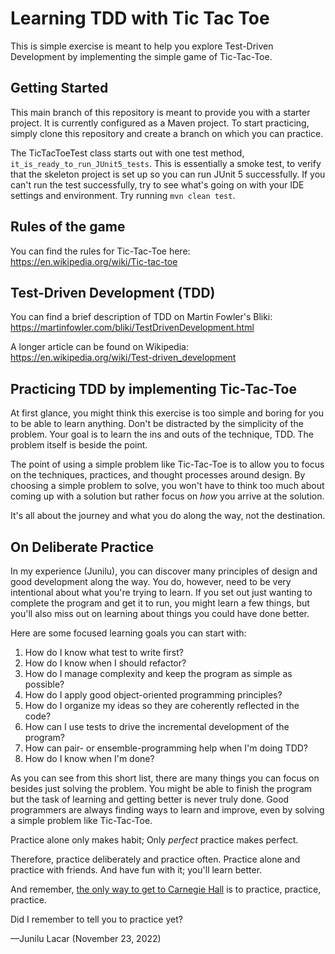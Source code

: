 # Learning TDD with Tic Tac Toe

This is simple exercise is meant to help you explore Test-Driven Development by implementing the simple game of Tic-Tac-Toe.

## Getting Started

This main branch of this repository is meant to provide you with a starter project. It is currently configured as a Maven project. To start practicing, simply clone this repository and create a branch on which you can practice.

The TicTacToeTest class starts out with one test method, `it_is_ready_to_run_JUnit5_tests`. This is essentially a smoke test, to verify that the skeleton project is set up so you can run JUnit 5 successfully. If you can't run the test successfully, try to see what's going on with your IDE settings and environment. Try running `mvn clean test`.

## Rules of the game

You can find the rules for Tic-Tac-Toe here:
https://en.wikipedia.org/wiki/Tic-tac-toe

## Test-Driven Development (TDD)

You can find a brief description of TDD on Martin Fowler's Bliki:
https://martinfowler.com/bliki/TestDrivenDevelopment.html

A longer article can be found on Wikipedia:
https://en.wikipedia.org/wiki/Test-driven_development

## Practicing TDD by implementing Tic-Tac-Toe

At first glance, you might think this exercise is too simple and boring for you to be able to learn anything. Don't be distracted by the simplicity of the problem. Your goal is to learn the ins and outs of the technique, TDD. The problem itself is beside the point. 

The point of using a simple problem like Tic-Tac-Toe is to allow you to focus on the techniques, practices, and thought processes around design. By choosing a simple problem to solve, you won't have to think too much about coming up with a solution but rather focus on _how_ you arrive at the solution. 

It's all about the journey and what you do along the way, not the destination. 

## On Deliberate Practice

In my experience (Junilu), you can discover many principles of design and good development along the way. You do, however, need to be very intentional about what you're trying to learn. If you set out just wanting to complete the program and get it to run, you might learn a few things, but you'll also miss out on learning about things you could have done better.

Here are some focused learning goals you can start with:

1. How do I know what test to write first?
2. How do I know when I should refactor?
3. How do I manage complexity and keep the program as simple as possible?
4. How do I apply good object-oriented programming principles?
5. How do I organize my ideas so they are coherently reflected in the code?
6. How can I use tests to drive the incremental development of the program?
7. How can pair- or ensemble-programming help when I'm doing TDD?
8. How do I know when I'm done?

As you can see from this short list, there are many things you can focus on besides just solving the problem. You might be able to finish the program but the task of learning and getting better is never truly done. Good programmers are always finding ways to learn and improve, even by solving a simple problem like Tic-Tac-Toe.

Practice alone only makes habit; Only _perfect_ practice makes perfect.

Therefore, practice deliberately and practice often. Practice alone and practice with friends. And have fun with it; you'll learn better.

And remember, [the only way to get to Carnegie Hall](http://robert-inman.com/blog/2016/2/11/how-do-you-get-to-carnegie-hall) is to practice, practice, practice.

Did I remember to tell you to practice yet?

&mdash;Junilu Lacar (November 23, 2022)